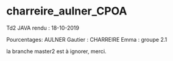 # charreire_aulner_CPOA

Td2 JAVA
rendu : 18-10-2019

Pourcentages: 
AULNER Gautier : 
CHARREIRE Emma : 
groupe 2.1

la branche master2 est à ignorer, merci.
